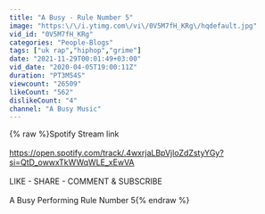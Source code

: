 ```yaml
---
title: "A Busy - Rule Number 5"
image: "https:\/\/i.ytimg.com\/vi\/0V5M7fH_KRg\/hqdefault.jpg"
vid_id: "0V5M7fH_KRg"
categories: "People-Blogs"
tags: ["uk rap","hiphop","grime"]
date: "2021-11-29T00:01:49+03:00"
vid_date: "2020-04-05T19:00:11Z"
duration: "PT3M54S"
viewcount: "26509"
likeCount: "562"
dislikeCount: "4"
channel: "A Busy Music"
---
```

{% raw %}Spotify Stream link <br /><br /><a rel="nofollow" target="blank" href="https://open.spotify.com/track/.4wxrjaLBpVjloZdZstyYGy?si=QtD_owwxTkWWqWLE_xEwVA">https://open.spotify.com/track/.4wxrjaLBpVjloZdZstyYGy?si=QtD_owwxTkWWqWLE_xEwVA</a><br /><br />LIKE - SHARE - COMMENT &amp; SUBSCRIBE<br /><br />A Busy Performing Rule Number 5{% endraw %}
